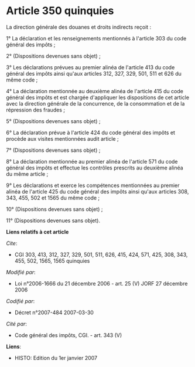 # Article 350 quinquies

La direction générale des douanes et droits indirects reçoit :

1° La déclaration et les renseignements mentionnés à l'article 303 du code général des impôts ;

2° (Dispositions devenues sans objet) ;

3° Les déclarations prévues au premier alinéa de l'article 413 du code général des impôts ainsi qu'aux articles 312, 327,
329, 501, 511 et 626 du même code ;

4° La déclaration mentionnée au deuxième alinéa de l'article 415 du code général des impôts et est chargée d'appliquer les
dispositions de cet article avec la direction générale de la concurrence, de la consommation et de la répression des
fraudes ;

5° (Dispositions devenues sans objet) ;

6° La déclaration prévue à l'article 424 du code général des impôts et procède aux visites mentionnées audit article ;

7° (Dispositions devenues sans objet) ;

8° La déclaration mentionnée au premier alinéa de l'article 571 du code général des impôts et effectue les contrôles
prescrits au deuxième alinéa du même article ;

9° Les déclarations et exerce les compétences mentionnées au premier alinéa de l'article 425 du code général des impôts ainsi
qu'aux articles 308, 343, 455, 502 et 1565 du même code ;

10° (Dispositions devenues sans objet) ;

11° (Dispositions devenues sans objet).

**Liens relatifs à cet article**

_Cite_:

  - CGI 303, 413, 312, 327, 329, 501, 511, 626, 415, 424, 571, 425, 308, 343, 455, 502, 1565, 1565 quinquies

_Modifié par_:

  - Loi n°2006-1666 du 21 décembre 2006 - art. 25 (V) JORF 27 décembre 2006

_Codifié par_:

  - Décret n°2007-484 2007-03-30

_Cité par_:

  - Code général des impôts, CGI. - art. 343 (V)

**Liens**:

  - HISTO: Edition du 1er janvier 2007
